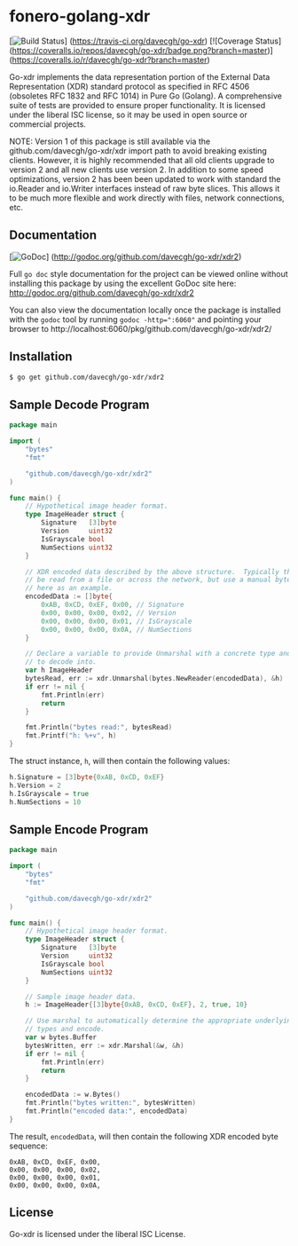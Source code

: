 fonero-golang-xdr
======

[![Build Status](https://travis-ci.org/davecgh/go-xdr.png?branch=master)]
(https://travis-ci.org/davecgh/go-xdr) [![Coverage Status]
(https://coveralls.io/repos/davecgh/go-xdr/badge.png?branch=master)]
(https://coveralls.io/r/davecgh/go-xdr?branch=master)

Go-xdr implements the data representation portion of the External Data
Representation (XDR) standard protocol as specified in RFC 4506 (obsoletes RFC
1832 and RFC 1014) in Pure Go (Golang).  A comprehensive suite of tests are
provided to ensure proper functionality.  It is licensed under the liberal ISC
license, so it may be used in open source or commercial projects.

NOTE: Version 1 of this package is still available via the
github.com/davecgh/go-xdr/xdr import path to avoid breaking existing clients.  However, it is highly recommended that all old clients upgrade to version 2
and all new clients use version 2.  In addition to some speed optimizations,
version 2 has been been updated to work with standard the io.Reader and
io.Writer interfaces instead of raw byte slices.  This allows it to be much more
flexible and work directly with files, network connections, etc.

## Documentation

[![GoDoc](https://godoc.org/github.com/davecgh/go-xdr/xdr2?status.png)]
(http://godoc.org/github.com/davecgh/go-xdr/xdr2)

Full `go doc` style documentation for the project can be viewed online without
installing this package by using the excellent GoDoc site here:
http://godoc.org/github.com/davecgh/go-xdr/xdr2

You can also view the documentation locally once the package is installed with
the `godoc` tool by running `godoc -http=":6060"` and pointing your browser to
http://localhost:6060/pkg/github.com/davecgh/go-xdr/xdr2/

## Installation

```bash
$ go get github.com/davecgh/go-xdr/xdr2
```

## Sample Decode Program

```Go
package main

import (
	"bytes"
    "fmt"

    "github.com/davecgh/go-xdr/xdr2"
)

func main() {
	// Hypothetical image header format.
	type ImageHeader struct {
		Signature   [3]byte
		Version     uint32
		IsGrayscale bool
		NumSections uint32
	}

	// XDR encoded data described by the above structure.  Typically this would
	// be read from a file or across the network, but use a manual byte array
	// here as an example.
	encodedData := []byte{
		0xAB, 0xCD, 0xEF, 0x00, // Signature
		0x00, 0x00, 0x00, 0x02, // Version
		0x00, 0x00, 0x00, 0x01, // IsGrayscale
		0x00, 0x00, 0x00, 0x0A, // NumSections
	}

	// Declare a variable to provide Unmarshal with a concrete type and instance
	// to decode into.
	var h ImageHeader
	bytesRead, err := xdr.Unmarshal(bytes.NewReader(encodedData), &h)
	if err != nil {
		fmt.Println(err)
		return
	}

	fmt.Println("bytes read:", bytesRead)
	fmt.Printf("h: %+v", h)
}
```

The struct instance, `h`, will then contain the following values:

```Go
h.Signature = [3]byte{0xAB, 0xCD, 0xEF}
h.Version = 2
h.IsGrayscale = true
h.NumSections = 10
```

## Sample Encode Program

```Go
package main

import (
	"bytes"
    "fmt"

    "github.com/davecgh/go-xdr/xdr2"
)

func main() {
	// Hypothetical image header format.
	type ImageHeader struct {
		Signature   [3]byte
		Version     uint32
		IsGrayscale bool
		NumSections uint32
	}

	// Sample image header data.
	h := ImageHeader{[3]byte{0xAB, 0xCD, 0xEF}, 2, true, 10}

	// Use marshal to automatically determine the appropriate underlying XDR
	// types and encode.
	var w bytes.Buffer
	bytesWritten, err := xdr.Marshal(&w, &h)
	if err != nil {
		fmt.Println(err)
		return
	}

	encodedData := w.Bytes()
	fmt.Println("bytes written:", bytesWritten)
	fmt.Println("encoded data:", encodedData)
}
```

The result, `encodedData`, will then contain the following XDR encoded byte
sequence:

```
0xAB, 0xCD, 0xEF, 0x00,
0x00, 0x00, 0x00, 0x02,
0x00, 0x00, 0x00, 0x01,
0x00, 0x00, 0x00, 0x0A,
```

## License

Go-xdr is licensed under the liberal ISC License.
